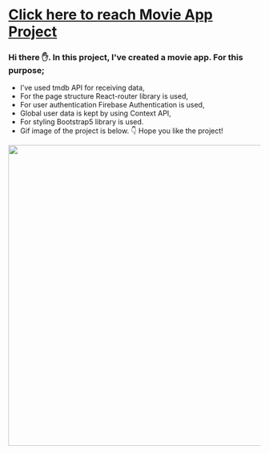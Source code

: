 # [Click here to reach Movie App Project](http://movie-app-eta-sable.vercel.app/)
<h3>Hi there ✋. In this project, I've created a movie app. For this purpose;</h3>
<ul>
  <li>I've used tmdb API for receiving data,</li>
  <li>For the page structure React-router library is used,</li>
  <li>For user authentication Firebase Authentication is used,</li>
  <li>Global user data is kept by using Context API,</li>
  <li>For styling Bootstrap5 library is used.</li>
  <li>Gif image of the project is below. 👇 Hope you like the project! </li>
</ul>  
<div class="pics">
  <img src="https://musatirgithub.github.io/MovieApp/MovieApp.gif" width="600px">
</div>

